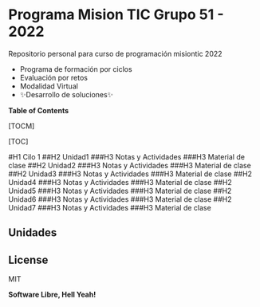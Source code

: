 # Programa Mision TIC Grupo 51 - 2022

Repositorio personal para curso de programación misiontic 2022

- Programa de formación por ciclos
- Evaluación por retos
- Modalidad Virtual
- ✨Desarrollo de soluciones✨

**Table of Contents**

[TOCM]

[TOC]

#H1 Cilo 1
##H2 Unidad1
###H3 Notas y Actividades
###H3 Material de clase
##H2 Unidad2
###H3 Notas y Actividades
###H3 Material de clase
##H2 Unidad3
###H3 Notas y Actividades
###H3 Material de clase
##H2 Unidad4
###H3 Notas y Actividades
###H3 Material de clase
##H2 Unidad5
###H3 Notas y Actividades
###H3 Material de clase
##H2 Unidad6
###H3 Notas y Actividades
###H3 Material de clase
##H2 Unidad7
###H3 Notas y Actividades
###H3 Material de clase


## Unidades
















## License

MIT

**Software Libre, Hell Yeah!**
